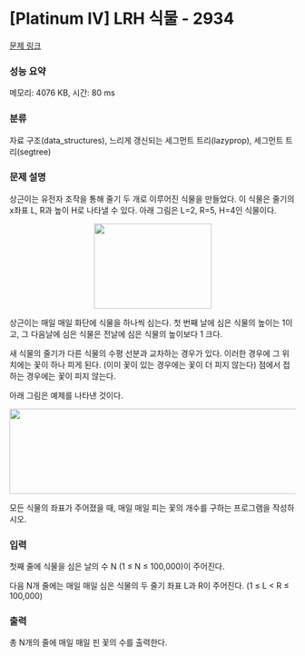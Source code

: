 # [Platinum IV] LRH 식물 - 2934 

[문제 링크](https://www.acmicpc.net/problem/2934) 

### 성능 요약

메모리: 4076 KB, 시간: 80 ms

### 분류

자료 구조(data_structures), 느리게 갱신되는 세그먼트 트리(lazyprop), 세그먼트 트리(segtree)

### 문제 설명

<p>상근이는 유전자 조작을 통해 줄기 두 개로 이루어진 식물을 만들었다. 이 식물은 줄기의 x좌표 L, R과 높이 H로 나타낼 수 있다. 아래 그림은 L=2, R=5, H=4인 식물이다.</p>

<p style="text-align: center;"><img alt="" src="" style="width: 207px; height: 150px;"></p>

<p>상근이는 매일 매일 화단에 식물을 하나씩 심는다. 첫 번째 날에 심은 식물의 높이는 1이고, 그 다음날에 심은 식물은 전날에 심은 식물의 높이보다 1 크다.</p>

<p>새 식물의 줄기가 다른 식물의 수평 선분과 교차하는 경우가 있다. 이러한 경우에 그 위치에는 꽃이 하나 피게 된다. (이미 꽃이 있는 경우에는 꽃이 더 피지 않는다) 점에서 접하는 경우에는 꽃이 피지 않는다.</p>

<p>아래 그림은 예제를 나타낸 것이다.</p>

<p style="text-align: center;"><img alt="" src="" style="width: 844px; height: 150px;"></p>

<p>모든 식물의 좌표가 주어졌을 때, 매일 매일 피는 꽃의 개수를 구하는 프로그램을 작성하시오.</p>

### 입력 

 <p>첫째 줄에 식물을 심은 날의 수 N (1 ≤ N ≤ 100,000)이 주어진다.</p>

<p>다음 N개 줄에는 매일 매일 심은 식물의 두 줄기 좌표 L과 R이 주어진다. (1 ≤ L < R ≤ 100,000) </p>

### 출력 

 <p>총 N개의 줄에 매일 매일 핀 꽃의 수를 출력한다.</p>

